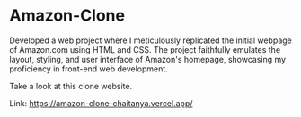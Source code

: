 # Amazon-Clone

Developed a web project where I meticulously replicated the initial webpage of Amazon.com using HTML and CSS. 
The project faithfully emulates the layout, styling, and user interface of Amazon's homepage, showcasing my proficiency in front-end web development.

Take a look at this clone website.

Link: https://amazon-clone-chaitanya.vercel.app/
